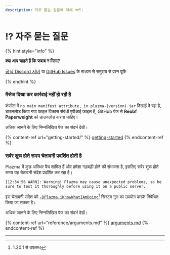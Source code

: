 ```yaml
---
description: 자주 묻는 질문에 대해 जानें।
---
```


# ⁉️ 자주 묻는 질문

{% hint style="info" %}

**क्या आप चाहते हैं कि जवाब न मिला?**

[공식 Discord 서버](https://discord.gg/MmfC52K8A8) या [GitHub Issues](https://github.com/PlazmaMC/PlazmaBukkit/issues) के माध्यम से समुदाय से प्रश्न पूछें!

{% endhint %}

### मैसेज दिखा कर कार्रवाई नहीं हो रही है

कंसोल में `no main manifest attribute, in plazma-(version).jar` दिखाई दे रहा है,\
डाउनलोड किया गया फ़ाइल विकास संबंधी एपीआई फ़ाइल है, GitHub पेज से **Reobf Paperweight** को डाउनलोड करना चाहिए।

अधिक जानने के लिए निम्नलिखित पेज का संदर्भ देखें।

{% content-ref url="getting-started/" %}
[getting-started](getting-started#id-2)
{% endcontent-ref %}

### सर्वर शुरू होते समय चेतावनी प्रदर्शित होती है

Plazma में कुछ अस्थिर पैच शामिल हैं और हमेशा गड़बड़ी होने की संभावना है, इसलिए सर्वर शुरू होते समय यह चेतावनी संदेश प्रदर्शित कर रहा है।

```log
[12:34:56 WARN]: Warning! Plazma may cause unexpected problems, so be sure to test it thoroughly before using it on a public server.
```

इस चेतावनी संदेश को [`-DPlazma.iKnowWhatIAmDoing`](#user-content-fn-1)[^1] सिस्टम गुण का उपयोग करके निषेधित किया जा सकता है।

अधिक जानने के लिए निम्नलिखित पेज का संदर्भ देखें।

{% content-ref url="reference/arguments.md" %}
[arguments.md](reference/arguments.md#plazma.iknowwhatiamdoing)
{% endcontent-ref %}

***

[^1]: 1.20.1 से उपलब्ध
